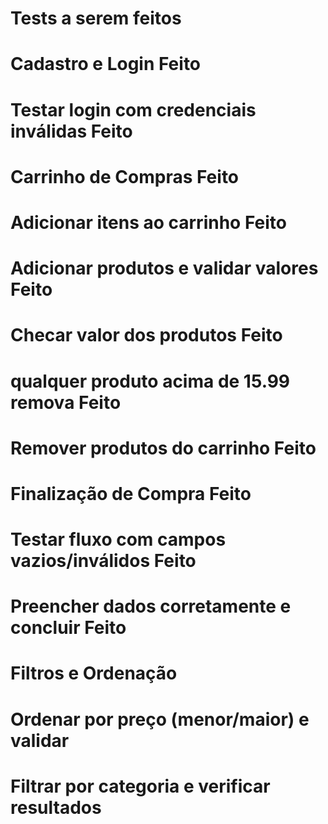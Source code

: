 # Tests a serem feitos

# Cadastro e Login Feito

# Testar login com credenciais inválidas Feito

# Carrinho de Compras Feito

# Adicionar itens ao carrinho Feito

# Adicionar produtos e validar valores Feito

# Checar valor dos produtos  Feito

# qualquer produto acima de 15.99 remova Feito

# Remover produtos do carrinho Feito

# Finalização de Compra Feito

# Testar fluxo com campos vazios/inválidos Feito

# Preencher dados corretamente e concluir Feito

# Filtros e Ordenação

# Ordenar por preço (menor/maior) e validar

# Filtrar por categoria e verificar resultados
